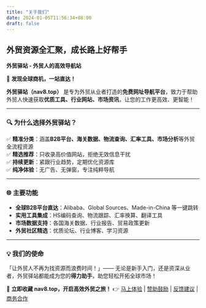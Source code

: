 ```yaml
---
title: "关于我们"
date: 2024-01-05T11:56:34+08:00
draft: false
---
```



## 外贸资源全汇聚，成长路上好帮手
**外贸驿站 - 外贸人的高效导航站**

🚀 **发现全球商机，一站直达！**

**外贸驿站（nav8.top）** 是专为外贸从业者打造的**免费网址导航平台**，致力于帮助外贸人快速获取**优质工具、行业网站、市场资讯**，让您的工作更高效、更智能！

---

### **🔍 为什么选择外贸驿站？**
✅ **精准分类**：涵盖**B2B平台、海关数据、物流查询、汇率工具、市场分析**等外贸全流程资源   
✅ **精选推荐**：只收录高价值网站，拒绝无效信息干扰   
✅ **持续更新**：紧跟行业趋势，定期优化资源库   
✅ **纯净体验**：无广告、无弹窗，专注纯粹导航   

---

### **🌐 主要功能**
- **全球B2B平台直达**：Alibaba、Global Sources、Made-in-China 等一键跳转
- **实用工具集成**：HS编码查询、物流跟踪、汇率换算、翻译工具
- **市场数据支持**：各国海关数据、行业报告、贸易政策更新
- **外贸社区精选**：优质论坛、行业博客、学习资源

---

### **💡 我们的使命**
「让外贸人不再为找资源而浪费时间！」—— 无论是新手入门，还是资深从业者，外贸驿站都能成为您的**得力助手**，助您轻松开拓全球市场！

📢 **立即收藏 nav8.top，开启高效外贸之旅！**
👉 [马上体验](/) | [赞助鼓励](/zanzhu/) | [反馈建议](/comment/) | [商务合作](mailto:info@nav8.top)


